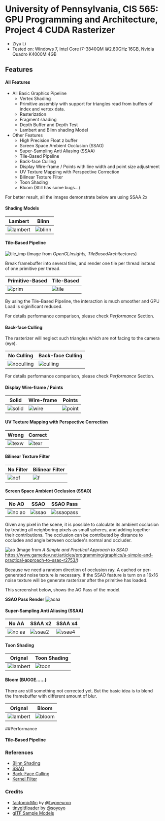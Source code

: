 University of Pennsylvania, CIS 565: GPU Programming and Architecture, Project 4 CUDA Rasterizer
======================
* Ziyu Li
* Tested on: Windows 7, Intel Core i7-3840QM @2.80GHz 16GB, Nvidia Quadro K4000M 4GB

## Features
#### All Features
 - All Basic Graphics Pipeline
	 - Vertex Shading
	 - Primitive assembly with support for triangles read from buffers of index and vertex data.
	 - Rasterization
	 - Fragment shading
	 - Depth Buffer and Depth Test
	 - Lambert and Blinn shading Model
 - Other Features
	 - High Precision Float z buffer
	 - Screen Space Ambient Occlusion (SSAO)
	 - Super-Sampling Anti Aliasing (SSAA)
	 - Tile-Based Pipeline
	 - Back-face Culling
	 - Display Wire-frame / Points with line width and point size adjustment
	 - UV Texture Mapping with Perspective Correction
	 - Bilinear Texture Filter
	 - Toon Shading
	 - Bloom (Still has some bugs...)


For better result, all the images demonstrate below are using SSAA 2x

#### Shading Models
| Lambert | Blinn |
| ----- | ----- |
| ![lambert](img/duck_lambert.gif) | ![blinn](img/duck_blinn.gif) |

#### Tile-Based Pipeline

![tile_imp](img/tile_imp.png)
(Image from *OpenGLInsights, TileBasedArchitectures*)

Break framebuffer into several tiles, and render one tile per thread instead of one primitive per thread.

| Primitive-Based | Tile-Based |
| ----- | ----- |
| ![prim](img/truck_prim_base.gif) | ![tile](img/truck_tile_base_backface.gif) |

By using the Tile-Based Pipeline, the interaction is much smoother and GPU Load is siginificant reduced. 

For details performance comparison, please check *Performance* Section. 

#### Back-face Culling

The rasterizer will neglect such triangles which are not facing to the camera (eye).

| No Culling | Back-face Culling |
| ----- | ----- |
| ![noculling](img/truck_prim_base.gif) | ![culling](img/truck_prim_base_backface.gif) |

For details performance comparison, please check *Performance* Section. 

#### Display Wire-frame / Points
| Solid | Wire-frame | Points|
| ----- | ----- | ----- |
| ![solid](img/duck_no_wire_point.PNG) | ![wire](img/duck_wireframe.PNG) | ![point](img/duck_point.PNG) | 

#### UV Texture Mapping with Perspective Correction

| Wrong | Correct|
| ----- | ----- |
| ![texw](img/tex_wrong.PNG) | ![texr](img/tex_right.PNG) |

#### Bilinear Texture Filter

| No Filter | Bilinear Filter |
| ----- | ----- |
| ![nof](img/truck_no_bilinear.PNG) | ![f](img/truck_bilinear.PNG) |

#### Screen Space Ambient Occlusion (SSAO)

| No AO | SSAO | SSAO Pass |
| ----- | ----- | ----- |
| ![no ao](img/truck_lambert_noao.PNG) | ![ssao](img/truck_lambert_ao.PNG) | ![ssaopass](img/truck_ao_pass.PNG) |

Given any pixel in the scene, it is possible to calculate its ambient occlusion by treating all neighboring pixels as small spheres, and adding together their contributions. 
The occlusion can be contributed by distance to occludee and angle between occludee's normal and occluder.

![ao](img/ao.jpg)
(Image from *A Simple and Practical Approach to SSAO* https://www.gamedev.net/articles/programming/graphics/a-simple-and-practical-approach-to-ssao-r2753/)

Because we need a random direction of occlusion ray. A cached or per-generated noise texture is necessary. If the SSAO feature is turn on a 16x16 noise texture will be generate rasterizer after the primitive has loaded.

This screenshot below, shows the AO Pass of the model.

**SSAO Pass Render**
![aoaa](img/truck_ao_pass_ani.gif)

#### Super-Sampling Anti Aliasing (SSAA)

| No AA | SSAA x2 | SSAA x4|
| ----- | ----- | ----- |
| ![no aa](img/duck_no_aa.PNG) | ![ssaa2](img/duck_aa.PNG) | ![ssaa4](img/duck_aa4.PNG) | 


#### Toon Shading
| Orignal | Toon Shading |
| ----- | ----- |
| ![lambert](img/duck_lambert.gif) | ![toon](img/duck_lambert_toon.gif) |


#### Bloom (BUGGE......)

There are still something not corrected yet. But the basic idea is to blend the framebuffer with different amount of blur.

| Orignal | Bloom |
| ----- | ----- |
| ![lambert](img/duck_lambert.gif) | ![bloom](img/duck_blinn_bloom.gif) |

##Performance
#### Tile-Based Pipeline





### References
* [Blinn Shading](https://en.wikipedia.org/wiki/Blinn%E2%80%93Phong_shading_model)
* [SSAO](https://www.gamedev.net/articles/programming/graphics/a-simple-and-practical-approach-to-ssao-r2753/)
* [Back-Face Culling](https://en.wikipedia.org/wiki/Back-face_culling)
* [Kernel Filter](https://www.slideshare.net/DarshanParsana/gaussian-image-blurring-in-cuda-c)

### Credits
* [factomicMin](https://devtalk.nvidia.com/default/topic/492068/atomicmin-with-float/) by [@hyqneuron]()
* [tinygltfloader](https://github.com/syoyo/tinygltfloader) by [@soyoyo](https://github.com/syoyo)
* [glTF Sample Models](https://github.com/KhronosGroup/glTF/blob/master/sampleModels/README.md)
